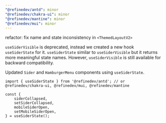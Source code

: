 ```yaml
---
"@refinedev/antd": minor
"@refinedev/chakra-ui": minor
"@refinedev/mantine": minor
"@refinedev/mui": minor
---
```


refactor: fix name and state inconsistency in `<ThemedLayoutV2>`

`useSiderVisible` is deprecated, instead we created a new hook `useSiderState` for it. `useSiderState` similar to `useSiderVisible` but it returns more meaningful state names. However, `useSiderVisible` is still available for backward compatibility.

Updated `Sider` and `HamburgerMenu` components using `useSiderState`.

```tsx
import { useSiderState } from '@refinedev/antd'; // or @refinedev/chakra-ui, @refinedev/mui, @refinedev/mantine

const {
    siderCollapsed,
    setSiderCollapsed,
    mobileSiderOpen,
    setMobileSiderOpen,
} = useSiderState();
```

